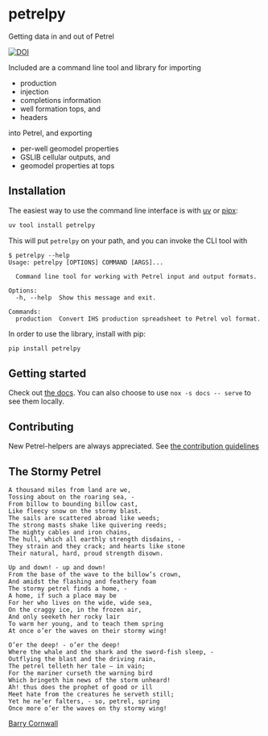 # petrelpy

Getting data in and out of Petrel

[![DOI](https://zenodo.org/badge/289056556.svg)](https://zenodo.org/badge/latestdoi/289056556)

Included are a command line tool and library for importing

- production
- injection
- completions information
- well formation tops, and
- headers

into Petrel, and exporting

- per-well geomodel properties
- GSLIB cellular outputs, and
- geomodel properties at tops

## Installation

The easiest way to use the command line interface is with
[uv](https://docs.astral.sh/uv/) or [pipx](https://pypa.github.io/pipx/):

```sh
uv tool install petrelpy
```

This will put `petrelpy` on your path, and you can invoke the CLI tool with

```
$ petrelpy --help
Usage: petrelpy [OPTIONS] COMMAND [ARGS]...

  Command line tool for working with Petrel input and output formats.

Options:
  -h, --help  Show this message and exit.

Commands:
  production  Convert IHS production spreadsheet to Petrel vol format.
```

In order to use the library, install with pip:

```sh
pip install petrelpy
```

## Getting started

Check out [the docs](https://petrelpy.readthedocs.io). You can also choose to
use `nox -s docs -- serve` to see them locally.

## Contributing

New Petrel-helpers are always appreciated. See
[the contribution guidelines](CONTRIBUTING.md)

## The Stormy Petrel

    A thousand miles from land are we,
    Tossing about on the roaring sea, -
    From billow to bounding billow cast,
    Like fleecy snow on the stormy blast.
    The sails are scattered abroad like weeds;
    The strong masts shake like quivering reeds;
    The mighty cables and iron chains,
    The hull, which all earthly strength disdains, -
    They strain and they crack; and hearts like stone
    Their natural, hard, proud strength disown.

    Up and down! - up and down!
    From the base of the wave to the billow’s crown,
    And amidst the flashing and feathery foam
    The stormy petrel finds a home, -
    A home, if such a place may be
    For her who lives on the wide, wide sea,
    On the craggy ice, in the frozen air,
    And only seeketh her rocky lair
    To warm her young, and to teach them spring
    At once o’er the waves on their stormy wing!

    O’er the deep! - o’er the deep!
    Where the whale and the shark and the sword-fish sleep, -
    Outflying the blast and the driving rain,
    The petrel telleth her tale — in vain;
    For the mariner curseth the warning bird
    Which bringeth him news of the storm unheard!
    Ah! thus does the prophet of good or ill
    Meet hate from the creatures he serveth still;
    Yet he ne’er falters, - so, petrel, spring
    Once more o’er the waves on thy stormy wing!

[Barry Cornwall](https://mypoeticside.com/show-classic-poem-6226)
